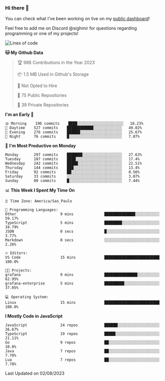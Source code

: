 ### Hi there 👋

<!--
**guicaulada/guicaulada** is a ✨ _special_ ✨ repository because its `README.md` (this file) appears on your GitHub profile.

Here are some ideas to get you started:

- 🔭 I’m currently working on ...
- 🌱 I’m currently learning ...
- 👯 I’m looking to collaborate on ...
- 🤔 I’m looking for help with ...
- 💬 Ask me about ...
- 📫 How to reach me: ...
- 😄 Pronouns: ...
- ⚡ Fun fact: ...
-->

You can check what I've been working on live on my [public dashboard](https://guicaulada.grafana.net/public-dashboards/7b7f644500ec4e6cb5d7a4e7b5ed0dab)!

Feel free to add me on Discord @sighmir for questions regarding programming or one of my projects!

<!--START_SECTION:waka-->
![Lines of code](https://img.shields.io/badge/From%20Hello%20World%20I%27ve%20Written-12.2%20million%20lines%20of%20code-blue)

**🐱 My Github Data** 

> 🏆 988 Contributions in the Year 2023
 > 
> 📦 1.5 MB Used in Github's Storage 
 > 
> 🚫 Not Opted to Hire
 > 
> 📜 75 Public Repositories 
 > 
> 🔑 39 Private Repositories  
 > 
**I'm an Early 🐤** 

```text
🌞 Morning    196 commits    ████░░░░░░░░░░░░░░░░░░░░░   18.23% 
🌆 Daytime    527 commits    ████████████░░░░░░░░░░░░░   49.02% 
🌃 Evening    276 commits    ██████░░░░░░░░░░░░░░░░░░░   25.67% 
🌙 Night      76 commits     █░░░░░░░░░░░░░░░░░░░░░░░░   7.07%

```
📅 **I'm Most Productive on Monday** 

```text
Monday       297 commits    ███████░░░░░░░░░░░░░░░░░░   27.63% 
Tuesday      187 commits    ████░░░░░░░░░░░░░░░░░░░░░   17.4% 
Wednesday    242 commits    █████░░░░░░░░░░░░░░░░░░░░   22.51% 
Thursday     144 commits    ███░░░░░░░░░░░░░░░░░░░░░░   13.4% 
Friday       92 commits     ██░░░░░░░░░░░░░░░░░░░░░░░   8.56% 
Saturday     33 commits     ░░░░░░░░░░░░░░░░░░░░░░░░░   3.07% 
Sunday       80 commits     █░░░░░░░░░░░░░░░░░░░░░░░░   7.44%

```


📊 **This Week I Spent My Time On** 

```text
⌚︎ Time Zone: America/Sao_Paulo

💬 Programming Languages: 
Other                    9 mins              ██████████████░░░░░░░░░░░   59.17% 
TypeScript               5 mins              ████████░░░░░░░░░░░░░░░░░   34.79% 
JSON                     0 secs              █░░░░░░░░░░░░░░░░░░░░░░░░   3.77% 
Markdown                 0 secs              ░░░░░░░░░░░░░░░░░░░░░░░░░   2.26%

🔥 Editors: 
VS Code                  15 mins             █████████████████████████   100.0%

🐱‍💻 Projects: 
grafana                  9 mins              ███████████████░░░░░░░░░░   62.95% 
grafana-enterprise       5 mins              █████████░░░░░░░░░░░░░░░░   37.05%

💻 Operating System: 
Linux                    15 mins             █████████████████████████   100.0%

```

**I Mostly Code in JavaScript** 

```text
JavaScript               24 repos            ██████░░░░░░░░░░░░░░░░░░░   26.67% 
TypeScript               19 repos            █████░░░░░░░░░░░░░░░░░░░░   21.11% 
Go                       9 repos             ██░░░░░░░░░░░░░░░░░░░░░░░   10.0% 
Java                     7 repos             ██░░░░░░░░░░░░░░░░░░░░░░░   7.78% 
Lua                      7 repos             ██░░░░░░░░░░░░░░░░░░░░░░░   7.78%

```



 Last Updated on 02/08/2023
<!--END_SECTION:waka-->
